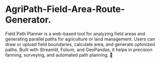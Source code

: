 # AgriPath-Field-Area-Route-Generator.
Field Path Planner is a web-based tool for analyzing field areas and generating parallel paths for agriculture or land management. Users can draw or upload field boundaries, calculate area, and generate optimized paths. Built with Streamlit, Folium, and GeoPandas, it helps in precision farming, surveying, and automated path planning. 🚜

